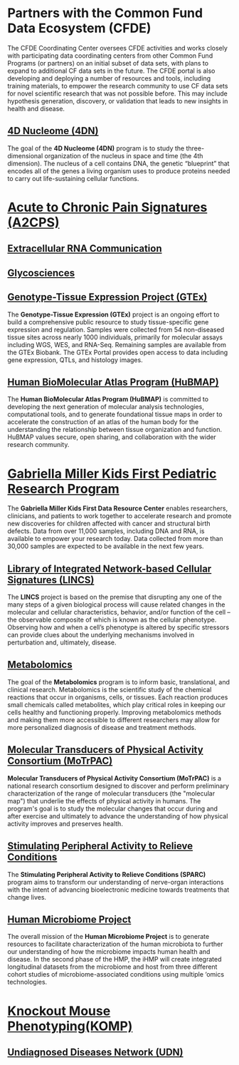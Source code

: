 # Partners with the Common Fund Data Ecosystem (CFDE)

The CFDE Coordinating Center oversees CFDE activities and works closely with participating data coordinating centers from other Common Fund Programs (or partners) on an initial subset of data sets, with plans to expand to additional CF data sets in the future. The CFDE portal is also developing and deploying a number of resources and tools, including training materials, to empower the research community to use CF data sets for novel scientific research that was not possible before. This may include hypothesis generation, discovery, or validation that leads to new insights in health and disease.


## [4D Nucleome (4DN)](https://data.4dnucleome.org/)

The goal of the **4D Nucleome (4DN)** program is to study the three-dimensional organization of the nucleus in space and time (the 4th dimension). The nucleus of a cell contains DNA, the genetic “blueprint” that encodes all of the genes a living organism uses to produce proteins needed to carry out life-sustaining cellular functions.

# [Acute to Chronic Pain Signatures (A2CPS)](https://a2cps.org/)



## [Extracellular RNA Communication](https://exrna.org/resources/data/)



## [Glycosciences](https://www.glygen.org/)



## [Genotype-Tissue Expression Project (GTEx)](http://www.gtexportal.org/home/)

The **Genotype-Tissue Expression (GTEx)** project is an ongoing effort to build a comprehensive public resource to study tissue-specific gene expression and regulation. Samples were collected from 54 non-diseased tissue sites across nearly 1000 individuals, primarily for molecular assays including WGS, WES, and RNA-Seq. Remaining samples are available from the GTEx Biobank. The GTEx Portal provides open access to data including gene expression, QTLs, and histology images.

## [Human BioMolecular Atlas Program (HuBMAP)](https://portal.hubmapconsortium.org/)

The **Human BioMolecular Atlas Program (HuBMAP)** is committed to developing the next generation of molecular analysis technologies, computational tools, and to generate foundational tissue maps in order to accelerate the construction of an atlas of the human body for the understanding the relationship between tissue organization and function. HuBMAP values secure, open sharing, and collaboration with the wider research community.

# [Gabriella Miller Kids First Pediatric Research Program](https://portal.kidsfirstdrc.org/dashboard)

The **Gabriella Miller Kids First Data Resource Center** enables researchers, clinicians, and patients to work together to accelerate research and promote new discoveries for children affected with cancer and structural birth defects. Data from over 11,000 samples, including DNA and RNA, is available to empower your research today. Data collected from more than 30,000 samples are expected to be available in the next few years.

## [Library of Integrated Network-based Cellular Signatures (LINCS)](http://lincsportal.ccs.miami.edu/dcic-portal/)

The **LINCS** project is based on the premise that disrupting any one of the many steps of a given biological process will cause related changes in the molecular and cellular characteristics, behavior, and/or function of the cell – the observable composite of which is known as the cellular phenotype. Observing how and when a cell’s phenotype is altered by specific stressors can provide clues about the underlying mechanisms involved in perturbation and, ultimately, disease.

## [Metabolomics](http://www.metabolomicsworkbench.org/)

The goal of the **Metabolomics** program is to inform basic, translational, and clinical research. Metabolomics is the scientific study of the chemical reactions that occur in organisms, cells, or tissues. Each reaction produces small chemicals called metabolites, which play critical roles in keeping our cells healthy and functioning properly. Improving metabolomics methods and making them more accessible to different researchers may allow for more personalized diagnosis of disease and treatment methods.

## [Molecular Transducers of Physical Activity Consortium (MoTrPAC)](https://motrpac-data.org/)

**Molecular Transducers of Physical Activity Consortium (MoTrPAC)** is a national research consortium designed to discover and perform preliminary characterization of the range of molecular transducers (the "molecular map") that underlie the effects of physical activity in humans. The program's goal is to study the molecular changes that occur during and after exercise and ultimately to advance the understanding of how physical activity improves and preserves health.

## [Stimulating Peripheral Activity to Relieve Conditions](https://sparc.science/)

The **Stimulating Peripheral Activity to Relieve Conditions (SPARC)** program aims to transform our understanding of nerve-organ interactions with the intent of advancing bioelectronic medicine towards treatments that change lives.

## [Human Microbiome Project](https://hmpdacc.org/)

The overall mission of the **Human Microbiome Project** is to generate resources to facilitate characterization of the human microbiota to further our understanding of how the microbiome impacts human health and disease. In the second phase of the HMP, the iHMP will create integrated longitudinal datasets from the microbiome and host from three different cohort studies of microbiome-associated conditions using multiple ‘omics technologies.

# [Knockout Mouse Phenotyping(KOMP)](https://www.mousephenotype.org/understand/the-data/)



## [Undiagnosed Diseases Network (UDN)](https://undiagnosed.hms.harvard.edu/about-us/)



